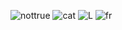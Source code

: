 ![nottrue](https://cdn.discordapp.com/attachments/745075250148016158/995382351347597312/FWMiivsWQAA0iwf.gif)
![cat](https://cdn.discordapp.com/attachments/745075250148016158/995382289880055838/IMG_2631.jpg?size=2000)
![L](https://cdn.discordapp.com/attachments/745075250148016158/995382334616522812/IMG_2614.jpg?size=2000)
![fr](https://cdn.discordapp.com/attachments/745075250148016158/995382335014981703/IMG_2615.jpg?size=2000)
